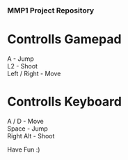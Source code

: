 ### MMP1 Project Repository

# Controlls Gamepad
A - Jump  
L2 - Shoot  
Left / Right - Move  

# Controlls Keyboard
A / D - Move  
Space - Jump  
Right Alt - Shoot  

Have Fun :)
